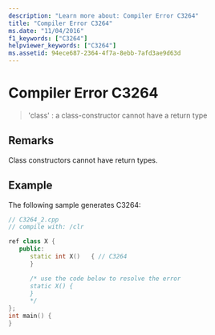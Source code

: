 ```yaml
---
description: "Learn more about: Compiler Error C3264"
title: "Compiler Error C3264"
ms.date: "11/04/2016"
f1_keywords: ["C3264"]
helpviewer_keywords: ["C3264"]
ms.assetid: 94ece687-2364-4f7a-8ebb-7afd3ae9d63d
---
```

# Compiler Error C3264

> 'class' : a class-constructor cannot have a return type

## Remarks

Class constructors cannot have return types.

## Example

The following sample generates C3264:

```cpp
// C3264_2.cpp
// compile with: /clr

ref class X {
   public:
      static int X()   { // C3264
      }

      /* use the code below to resolve the error
      static X() {
      }
      */
};
int main() {
}
```
